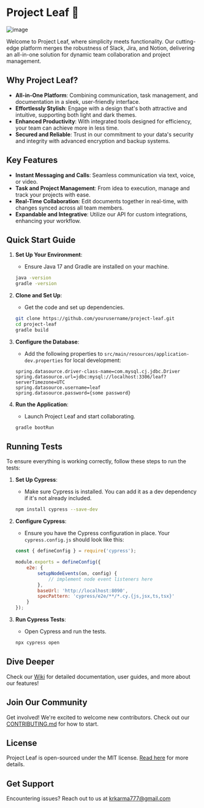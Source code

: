# Project Leaf 🍃
![image](https://github.com/krkarma777/Leaf/assets/149022496/541c8121-3102-46bd-bdb3-dd25936559b2)

Welcome to Project Leaf, where simplicity meets functionality. Our cutting-edge platform merges the robustness of Slack, Jira, and Notion, delivering an all-in-one solution for dynamic team collaboration and project management.

## Why Project Leaf?
- **All-in-One Platform**: Combining communication, task management, and documentation in a sleek, user-friendly interface.
- **Effortlessly Stylish**: Engage with a design that's both attractive and intuitive, supporting both light and dark themes.
- **Enhanced Productivity**: With integrated tools designed for efficiency, your team can achieve more in less time.
- **Secured and Reliable**: Trust in our commitment to your data's security and integrity with advanced encryption and backup systems.

## Key Features

- **Instant Messaging and Calls**: Seamless communication via text, voice, or video.
- **Task and Project Management**: From idea to execution, manage and track your projects with ease.
- **Real-Time Collaboration**: Edit documents together in real-time, with changes synced across all team members.
- **Expandable and Integrative**: Utilize our API for custom integrations, enhancing your workflow.

## Quick Start Guide

1. **Set Up Your Environment**:
   - Ensure Java 17 and Gradle are installed on your machine.
   ```bash
   java -version
   gradle -version
   ```

2. **Clone and Set Up**:
   - Get the code and set up dependencies.
   ```bash
   git clone https://github.com/yourusername/project-leaf.git
   cd project-leaf
   gradle build
   ```

3. **Configure the Database**:
   - Add the following properties to `src/main/resources/application-dev.properties` for local development:
   ```properties
   spring.datasource.driver-class-name=com.mysql.cj.jdbc.Driver
   spring.datasource.url=jdbc:mysql://localhost:3306/leaf?serverTimezone=UTC
   spring.datasource.username=leaf
   spring.datasource.password={some password}
   ```

4. **Run the Application**:
   - Launch Project Leaf and start collaborating.
   ```bash
   gradle bootRun
   ```

## Running Tests

To ensure everything is working correctly, follow these steps to run the tests:

1. **Set Up Cypress**:
   - Make sure Cypress is installed. You can add it as a dev dependency if it's not already included.
   ```bash
   npm install cypress --save-dev
   ```

2. **Configure Cypress**:
   - Ensure you have the Cypress configuration in place. Your `cypress.config.js` should look like this:
   ```javascript
   const { defineConfig } = require('cypress');

   module.exports = defineConfig({
       e2e: {
           setupNodeEvents(on, config) {
               // implement node event listeners here
           },
           baseUrl: 'http://localhost:8090',
           specPattern: 'cypress/e2e/**/*.cy.{js,jsx,ts,tsx}'
       }
   });
   ```

3. **Run Cypress Tests**:
   - Open Cypress and run the tests.
   ```bash
   npx cypress open
   ```

## Dive Deeper

Check our [Wiki](https://github.com/krkarma777/Leaf/wiki) for detailed documentation, user guides, and more about our features!

## Join Our Community

Get involved! We're excited to welcome new contributors. Check out our [CONTRIBUTING.md](https://github.com/krkarma777/Leaf/blob/master/CONTRIBUTING.md) for how to start.

## License

Project Leaf is open-sourced under the MIT license. [Read here](https://github.com/krkarma777/Leaf/blob/master/LICENSE) for more details.

## Get Support

Encountering issues? Reach out to us at krkarma777@gmail.com
